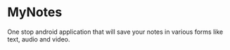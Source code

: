 # MyNotes
One stop android application that will save your notes in various forms like text, audio and video.
